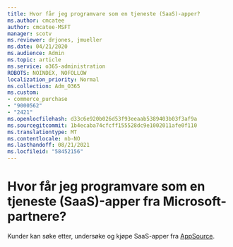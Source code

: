 ```yaml
---
title: Hvor får jeg programvare som en tjeneste (SaaS)-apper?
ms.author: cmcatee
author: cmcatee-MSFT
manager: scotv
ms.reviewer: drjones, jmueller
ms.date: 04/21/2020
ms.audience: Admin
ms.topic: article
ms.service: o365-administration
ROBOTS: NOINDEX, NOFOLLOW
localization_priority: Normal
ms.collection: Adm_O365
ms.custom:
- commerce_purchase
- "9000562"
- "2421"
ms.openlocfilehash: d33c6e920b026d53f93eeaab5389403b03f3af9a
ms.sourcegitcommit: 1b4ecaba74cfcff155528dc9e1002011afe0f110
ms.translationtype: MT
ms.contentlocale: nb-NO
ms.lasthandoff: 08/21/2021
ms.locfileid: "58452156"
---
```

# <a name="where-do-i-get-software-as-a-service-saas-apps-from-microsoft-partners"></a>Hvor får jeg programvare som en tjeneste (SaaS)-apper fra Microsoft-partnere?

Kunder kan søke etter, undersøke og kjøpe SaaS-apper fra [AppSource](https://appsource.microsoft.com).